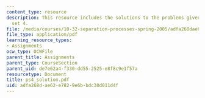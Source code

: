 ```yaml
---
content_type: resource
description: This resource includes the solutions to the problems given in problem
  set 4.
file: /media/courses/10-32-separation-processes-spring-2005/adfa268dae62e7829e6bbdc30d011d4f_ps4_solution.pdf
file_type: application/pdf
learning_resource_types:
- Assignments
ocw_type: OCWFile
parent_title: Assignments
parent_type: CourseSection
parent_uid: de7e62a4-f330-dd55-2525-e8f8c9e1f57a
resourcetype: Document
title: ps4_solution.pdf
uid: adfa268d-ae62-e782-9e6b-bdc30d011d4f
---
```

